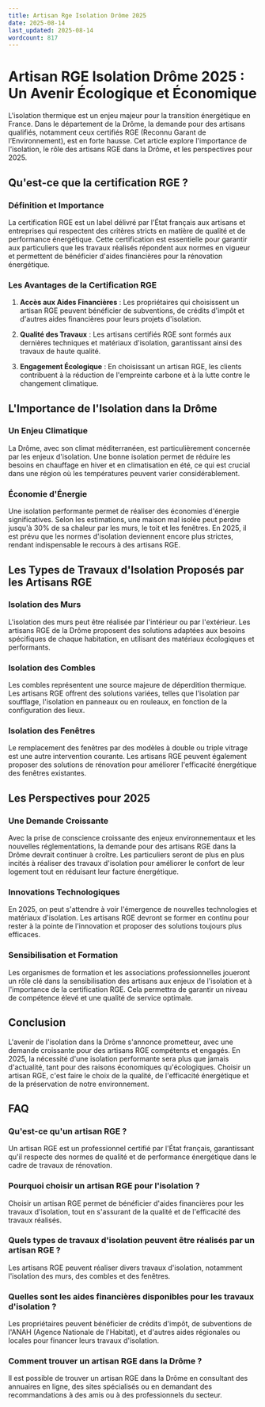 ```yaml
---
title: Artisan Rge Isolation Drôme 2025
date: 2025-08-14
last_updated: 2025-08-14
wordcount: 817
---
```


# Artisan RGE Isolation Drôme 2025 : Un Avenir Écologique et Économique

L'isolation thermique est un enjeu majeur pour la transition énergétique en France. Dans le département de la Drôme, la demande pour des artisans qualifiés, notamment ceux certifiés RGE (Reconnu Garant de l’Environnement), est en forte hausse. Cet article explore l'importance de l'isolation, le rôle des artisans RGE dans la Drôme, et les perspectives pour 2025.

## Qu'est-ce que la certification RGE ?

### Définition et Importance

La certification RGE est un label délivré par l'État français aux artisans et entreprises qui respectent des critères stricts en matière de qualité et de performance énergétique. Cette certification est essentielle pour garantir aux particuliers que les travaux réalisés répondent aux normes en vigueur et permettent de bénéficier d'aides financières pour la rénovation énergétique.

### Les Avantages de la Certification RGE

1. **Accès aux Aides Financières** : Les propriétaires qui choisissent un artisan RGE peuvent bénéficier de subventions, de crédits d'impôt et d'autres aides financières pour leurs projets d'isolation.
   
2. **Qualité des Travaux** : Les artisans certifiés RGE sont formés aux dernières techniques et matériaux d'isolation, garantissant ainsi des travaux de haute qualité.

3. **Engagement Écologique** : En choisissant un artisan RGE, les clients contribuent à la réduction de l'empreinte carbone et à la lutte contre le changement climatique.

## L'Importance de l'Isolation dans la Drôme

### Un Enjeu Climatique

La Drôme, avec son climat méditerranéen, est particulièrement concernée par les enjeux d'isolation. Une bonne isolation permet de réduire les besoins en chauffage en hiver et en climatisation en été, ce qui est crucial dans une région où les températures peuvent varier considérablement.

### Économie d'Énergie

Une isolation performante permet de réaliser des économies d'énergie significatives. Selon les estimations, une maison mal isolée peut perdre jusqu'à 30% de sa chaleur par les murs, le toit et les fenêtres. En 2025, il est prévu que les normes d'isolation deviennent encore plus strictes, rendant indispensable le recours à des artisans RGE.

## Les Types de Travaux d'Isolation Proposés par les Artisans RGE

### Isolation des Murs

L'isolation des murs peut être réalisée par l'intérieur ou par l'extérieur. Les artisans RGE de la Drôme proposent des solutions adaptées aux besoins spécifiques de chaque habitation, en utilisant des matériaux écologiques et performants.

### Isolation des Combles

Les combles représentent une source majeure de déperdition thermique. Les artisans RGE offrent des solutions variées, telles que l'isolation par soufflage, l'isolation en panneaux ou en rouleaux, en fonction de la configuration des lieux.

### Isolation des Fenêtres

Le remplacement des fenêtres par des modèles à double ou triple vitrage est une autre intervention courante. Les artisans RGE peuvent également proposer des solutions de rénovation pour améliorer l'efficacité énergétique des fenêtres existantes.

## Les Perspectives pour 2025

### Une Demande Croissante

Avec la prise de conscience croissante des enjeux environnementaux et les nouvelles réglementations, la demande pour des artisans RGE dans la Drôme devrait continuer à croître. Les particuliers seront de plus en plus incités à réaliser des travaux d'isolation pour améliorer le confort de leur logement tout en réduisant leur facture énergétique.

### Innovations Technologiques

En 2025, on peut s'attendre à voir l'émergence de nouvelles technologies et matériaux d'isolation. Les artisans RGE devront se former en continu pour rester à la pointe de l'innovation et proposer des solutions toujours plus efficaces.

### Sensibilisation et Formation

Les organismes de formation et les associations professionnelles joueront un rôle clé dans la sensibilisation des artisans aux enjeux de l'isolation et à l'importance de la certification RGE. Cela permettra de garantir un niveau de compétence élevé et une qualité de service optimale.

## Conclusion

L'avenir de l'isolation dans la Drôme s'annonce prometteur, avec une demande croissante pour des artisans RGE compétents et engagés. En 2025, la nécessité d'une isolation performante sera plus que jamais d'actualité, tant pour des raisons économiques qu'écologiques. Choisir un artisan RGE, c'est faire le choix de la qualité, de l'efficacité énergétique et de la préservation de notre environnement.

## FAQ

### Qu'est-ce qu'un artisan RGE ?

Un artisan RGE est un professionnel certifié par l'État français, garantissant qu'il respecte des normes de qualité et de performance énergétique dans le cadre de travaux de rénovation.

### Pourquoi choisir un artisan RGE pour l'isolation ?

Choisir un artisan RGE permet de bénéficier d'aides financières pour les travaux d'isolation, tout en s'assurant de la qualité et de l'efficacité des travaux réalisés.

### Quels types de travaux d'isolation peuvent être réalisés par un artisan RGE ?

Les artisans RGE peuvent réaliser divers travaux d'isolation, notamment l'isolation des murs, des combles et des fenêtres.

### Quelles sont les aides financières disponibles pour les travaux d'isolation ?

Les propriétaires peuvent bénéficier de crédits d'impôt, de subventions de l'ANAH (Agence Nationale de l'Habitat), et d'autres aides régionales ou locales pour financer leurs travaux d'isolation.

### Comment trouver un artisan RGE dans la Drôme ?

Il est possible de trouver un artisan RGE dans la Drôme en consultant des annuaires en ligne, des sites spécialisés ou en demandant des recommandations à des amis ou à des professionnels du secteur.
